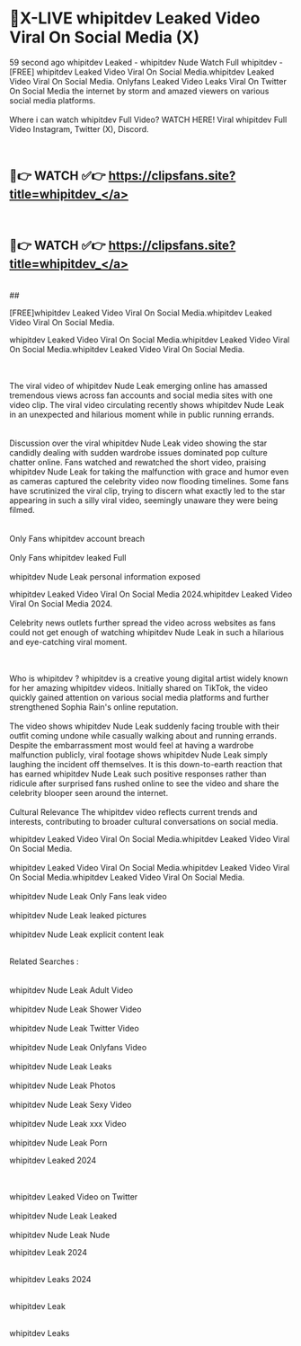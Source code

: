 # 🔴X-LIVE whipitdev  Leaked Video Viral On Social Media (X)<br>


59 second ago whipitdev  Leaked  - whipitdev  Nude  Watch Full whipitdev  - [FREE] whipitdev  Leaked Video Viral On Social Media.whipitdev  Leaked Video Viral On Social Media.   Onlyfans Leaked Video Leaks Viral On Twitter On Social Media the internet by storm and amazed viewers on various social media platforms. <br><br>
Where i can watch whipitdev  Full Video? WATCH HERE! Viral whipitdev  Full Video Instagram, Twitter (X), Discord. <br>


 <br>

##  🔴👉 WATCH ✅👉  <a href="https://clipsfans.site?title=whipitdev_&ref=git">https://clipsfans.site?title=whipitdev_</a> <br>
  <br>

##  🔴👉 WATCH ✅👉  <a href="https://clipsfans.site?title=whipitdev_&ref=git">https://clipsfans.site?title=whipitdev_</a> <br>
  <br>
  ##



[FREE]whipitdev  Leaked Video Viral On Social Media.whipitdev  Leaked Video Viral On Social Media. <br>

whipitdev  Leaked Video Viral On Social Media.whipitdev  Leaked Video Viral On Social Media.whipitdev  Leaked Video Viral On Social Media. <br>


  <br>

  <br>
The viral video of whipitdev  Nude Leak emerging online has amassed tremendous views across fan accounts and social media sites with one video clip. The viral video circulating recently shows whipitdev  Nude Leak in an unexpected and hilarious moment while in public running errands.<br>
<br>


<br>
Discussion over the viral whipitdev  Nude Leak video showing the star candidly dealing with sudden wardrobe issues dominated pop culture chatter online. Fans watched and rewatched the short video, praising whipitdev  Nude Leak for taking the malfunction with grace and humor even as cameras captured the celebrity video now flooding timelines. Some fans have scrutinized the viral clip, trying to discern what exactly led to the star appearing in such a silly viral video, seemingly unaware they were being filmed.<br>
<br>
<br> 
Only Fans whipitdev  account breach<br>
<br>
Only Fans whipitdev  leaked Full <br>
<br>
whipitdev  Nude Leak personal information exposed<br>

whipitdev  Leaked Video Viral On Social Media 2024.whipitdev  Leaked Video Viral On Social Media 2024. <br>
<br>
Celebrity news outlets further spread the video across websites as fans could not get enough of watching whipitdev  Nude Leak in such a hilarious and eye-catching viral moment.<br>
<br>

<br>
Who is whipitdev ? whipitdev  is a creative young digital artist widely known for her amazing whipitdev  videos. Initially shared on TikTok, the video quickly gained attention on various social media platforms and further strengthened Sophia Rain's online reputation.<br>
<br>
The video shows whipitdev  Nude Leak suddenly facing trouble with their outfit coming undone while casually walking about and running errands. Despite the embarrassment most would feel at having a wardrobe malfunction publicly, viral footage shows whipitdev  Nude Leak simply laughing the incident off themselves. It is this down-to-earth reaction that has earned whipitdev  Nude Leak such positive responses rather than ridicule after surprised fans rushed online to see the video and share the celebrity blooper seen around the internet.<br>
<br>
Cultural Relevance The whipitdev  video reflects current trends and interests, contributing to broader cultural conversations on social media.<br>

whipitdev  Leaked Video Viral On Social Media.whipitdev  Leaked Video Viral On Social Media.<br>
<br>
whipitdev  Leaked Video Viral On Social Media.whipitdev  Leaked Video Viral On Social Media.whipitdev  Leaked Video Viral On Social Media.<br>
<br>
whipitdev  Nude Leak Only Fans leak video<br>
<br>
whipitdev  Nude Leak leaked pictures<br>
<br>
whipitdev  Nude Leak explicit content leak<br>


<br>
Related Searches :<br>
<br>

<br>
whipitdev  Nude Leak Adult Video<br>
<br>
whipitdev  Nude Leak Shower Video<br>
<br>
whipitdev  Nude Leak Twitter Video<br>
<br>
whipitdev  Nude Leak Onlyfans Video<br>
<br>
whipitdev  Nude Leak Leaks<br>
<br>
whipitdev  Nude Leak Photos<br>

<br>
whipitdev  Nude Leak Sexy Video<br>
<br>
whipitdev  Nude Leak xxx Video<br>
<br>
whipitdev  Nude Leak Porn<br>

whipitdev   Leaked 2024 <br> <br>
<br>

whipitdev  Leaked Video on Twitter <br>
<br>
whipitdev  Nude Leak Leaked<br>
<br>
whipitdev  Nude Leak Nude<br>


whipitdev   Leak 2024 <br> <br>



whipitdev   Leaks 2024 <br> <br>



 
whipitdev   Leak<br> <br>



whipitdev   Leaks<br> <br>





</p>




 



</p>










